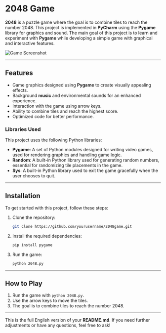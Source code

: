 # 2048 Game

**2048** is a puzzle game where the goal is to combine tiles to reach the number 2048. This project is implemented in **PyCharm** using the **Pygame** library for graphics and sound. The main goal of this project is to learn and experiment with **Pygame** while developing a simple game with graphical and interactive features.



![Game Screenshot](https://raw.githubusercontent.com/mounesmardanii/2048Game/main/2048Game/Annotation%202025-06-28%20125828.png)




---

## Features

* Game graphics designed using **Pygame** to create visually appealing effects.
* Background **music** and environmental sounds for an enhanced experience.
* Interaction with the game using arrow keys.
* Ability to combine tiles and reach the highest score.
* Optimized code for better performance.

### Libraries Used

This project uses the following Python libraries:

* **Pygame**: A set of Python modules designed for writing video games, used for rendering graphics and handling game logic.
* **Random**: A built-in Python library used for generating random numbers, essential for randomizing tile placements in the game.
* **Sys**: A built-in Python library used to exit the game gracefully when the user chooses to quit.

---

## Installation

To get started with this project, follow these steps:

1. Clone the repository:

   ```bash
   git clone https://github.com/yourusername/2048game.git
   ```

2. Install the required dependencies:

   ```bash
   pip install pygame
   ```

3. Run the game:

   ```bash
   python 2048.py
   ```

---

## How to Play

1. Run the game with `python 2048.py`.
2. Use the arrow keys to move the tiles.
3. The goal is to combine tiles to reach the number 2048.

---

This is the full English version of your **README.md**. If you need further adjustments or have any questions, feel free to ask!
